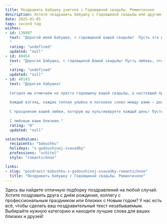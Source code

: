 ```yaml
---
title: Поздравить бабушку учителя с Годовщиной свадьбы. Романтичное
description: Хотите поздравить бабушку с Годовщиной свадьбы или другим праздником? Наш ИИ создаст незабываемое поздравление, а вы обязательно выделитесь среди других.  
date: 2025-01-05
tags: second tag
wishes:
- id: 130807
  text: "Дорогой моей Бабушке, с годовщиной вашей свадьбы!  Пусть эта дата, как и ваша любовь, будет наполнена теплом, нежностью и светлыми воспоминаниями.  Ваша история – это прекрасная книга, написанная годами верности, заботы и взаимного уважения.  Вы – пример истинной любви,  и  я бесконечно благодарна, что имею возможность наблюдать за вашей прекрасной семьёй.  Счастья вам, долгих лет жизни и пусть каждый день вашей совместной жизни будет полон радости и любви!  С любовью, ваша внучка/внук.
  "
  rating: "undefined"
  updated: "null"
- id: 80454
  text: "Дорогая Бабушка, с годовщиной Вашей свадьбы! Пусть любовь, что сияет в ваших глазах, как в первый день,  только крепнет с каждым годом, а Ваша жизнь будет полна тепла, счастья и бесконечной любви!  С праздником, любимая наша учительница!
  "
  rating: "undefined"
  updated: "null"
- id: 40143
  text: "Дорогая бабушка!
  
  Сегодня мы отмечаем не просто годовщину вашей свадьбы, а настоящий праздник любви, верности и тепла, который вы пронесли через всю жизнь. Ваша история — это бесконечный урок преданности и уважения, который вы щедро делитесь с нами, как настоящий учитель.
  
  Каждый взгляд, каждое теплая улыбка и ласковое слово между вами — доказательство, что настоящая любовь не подвластна времени. Вы научили нас, что семейное счастье — это не просто слова, а ежедневная работа, состоящая из заботы друг о друге и умения быть рядом.
  
  С праздником вашей любви, которую вы культивируете каждый день! Пусть впереди будет еще много совместных лет, полных гармонии, радости и взаимопонимания. Мы гордимся вами и любим вас безмерно!
  
  С любовью ваши близкие."
  rating: "0"
  updated: "null"

selectedValues:
  recipients: "babushku"
  holidays: "s-godovshinoj-svavadby"
  professions: "uchitel"
  style: "romantichnoe"

links:
- slug: "pozdravit-babushku-s-godovshinoj-svavadby-romantichnoe"
  title: "Поздравить бабушку с Годовщиной свадьбы. Романтичное"
---
```


Здесь вы найдете отличную подборку поздравлений на любой случай. 
Хотите поздравить друга с днём рождения, коллегу с профессиональным праздником или близких с Новым годом? У нас есть всё, чтобы сделать ваш поздравительный текст незабываемым. Выбирайте нужную категорию и находите лучшие слова для ваших близких и друзей!

